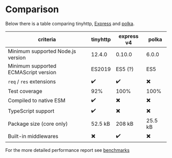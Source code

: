 # Comparison

Below there is a table comparing tinyhttp, [Express](https://expressjs.com) and [polka](https://github.com/lukeed/polka).

| criteria                             | tinyhttp          | express v4 | polka   |
| ------------------------------------ | ----------------- | ---------- | ------- |
| Minimum supported Node.js version    | 12.4.0            | 0.10.0     | 6.0.0   |
| Minimum supported ECMAScript version | ES2019            | ES5 (?)    | ES5     |
| `req` / `res` extensions             | ✔️                | ✔️         | ✖️      |
| Test coverage                        | 92%               | 100%       | 100%    |
| Compiled to native ESM               | ✔️                | ✖️         | ✖️      |
| TypeScript support                   | ✔️                | ✖️         | ✖️      |
| Package size (core only)             | 52.5 kB           | 208 kB     | 25.5 kB |
| Built-in middlewares                 | ✖️                | ✔️         | ✖️      |

For the more detailed performance report see [benchmarks](benchmark/README.md)
